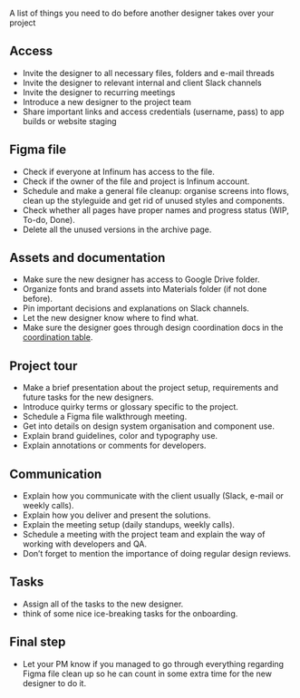 A list of things you need to do before another designer takes over your project


## Access

- Invite the designer to all necessary files, folders and e-mail threads
- Invite the designer to relevant internal and client Slack channels
- Invite the designer to recurring meetings
- Introduce a new designer to the project team
- Share important links and access credentials (username, pass) to app builds or website staging


## Figma file

- Check if everyone at Infinum has access to the file.
- Check if the owner of the file and project is Infinum account.
- Schedule and make a general file cleanup: organise screens into flows, clean up the styleguide and get rid of unused styles and components.
- Check whether all pages have proper names and progress status (WIP, To-do, Done).
- Delete all the unused versions in the archive page.


## Assets and documentation

- Make sure the new designer has access to Google Drive folder.
- Organize fonts and brand assets into Materials folder (if not done before).
- Pin important decisions and explanations on Slack channels.
- Let the new designer know where to find what.
- Make sure the designer goes through design coordination docs in the [coordination table](https://docs.google.com/spreadsheets/d/1o6Ut_5wdcOqwIVX2PuRBkNZxLkgi5QnP8CkXxg3ORfg/edit#gid=0).


## Project tour

- Make a brief presentation about the project setup, requirements and future tasks for the new designers.
- Introduce quirky terms or glossary specific to the project.
- Schedule a Figma file walkthrough meeting.
- Get into details on design system organisation and component use.
- Explain brand guidelines, color and typography use.
- Explain annotations or comments for developers.


## Communication

- Explain how you communicate with the client usually (Slack, e-mail or weekly calls).
- Explain how you deliver and present the solutions.
- Explain the meeting setup (daily standups, weekly calls).
- Schedule a meeting with the project team and explain the way of working with developers and QA.
- Don’t forget to mention the importance of doing regular design reviews.


## Tasks

- Assign all of the tasks to the new designer.
- think of some nice ice-breaking tasks for the onboarding.


## Final step

- Let your PM know if you managed to go through everything regarding Figma file clean up so he can count in some extra time for the new designer to do it.
